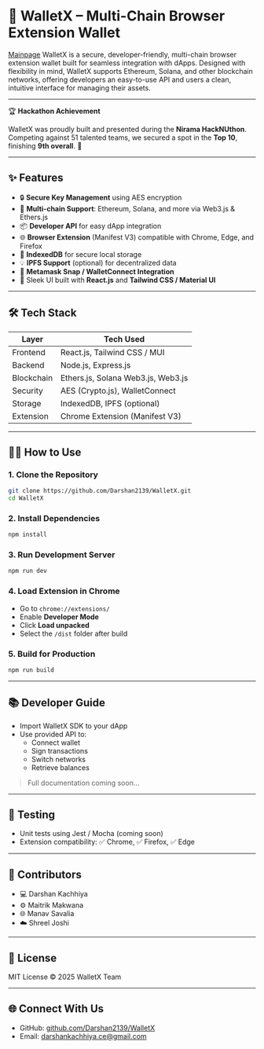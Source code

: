 # 🚀 WalletX – Multi-Chain Browser Extension Wallet


[Mainpage](images/Mainpage.jpg)
WalletX is a secure, developer-friendly, multi-chain browser extension wallet built for seamless integration with dApps. Designed with flexibility in mind, WalletX supports Ethereum, Solana, and other blockchain networks, offering developers an easy-to-use API and users a clean, intuitive interface for managing their assets.

---

🏆 **Hackathon Achievement**

WalletX was proudly built and presented during the **Nirama HackNUthon**. Competing against 51 talented teams, we secured a spot in the **Top 10**, finishing **9th overall**. 🚀

---

## ✨ Features

- 🔒 **Secure Key Management** using AES encryption
- 🔗 **Multi-chain Support**: Ethereum, Solana, and more via Web3.js & Ethers.js
- 📦 **Developer API** for easy dApp integration
- 🌐 **Browser Extension** (Manifest V3) compatible with Chrome, Edge, and Firefox
- 📁 **IndexedDB** for secure local storage
- 💡 **IPFS Support** (optional) for decentralized data
- 🧩 **Metamask Snap / WalletConnect Integration**
- 🎨 Sleek UI built with **React.js** and **Tailwind CSS / Material UI**

---

## 🛠️ Tech Stack

| Layer      | Tech Used                          |
| ---------- | ---------------------------------- |
| Frontend   | React.js, Tailwind CSS / MUI       |
| Backend    | Node.js, Express.js                |
| Blockchain | Ethers.js, Solana Web3.js, Web3.js |
| Security   | AES (Crypto.js), WalletConnect     |
| Storage    | IndexedDB, IPFS (optional)         |
| Extension  | Chrome Extension (Manifest V3)     |

---

## 🧑‍💻 How to Use

### 1. Clone the Repository

```bash
git clone https://github.com/Darshan2139/WalletX.git
cd WalletX
```

### 2. Install Dependencies

```bash
npm install
```

### 3. Run Development Server

```bash
npm run dev
```

### 4. Load Extension in Chrome

- Go to `chrome://extensions/`
- Enable **Developer Mode**
- Click **Load unpacked**
- Select the `/dist` folder after build

### 5. Build for Production

```bash
npm run build
```

---

## 📚 Developer Guide

- Import WalletX SDK to your dApp
- Use provided API to:
  - Connect wallet
  - Sign transactions
  - Switch networks
  - Retrieve balances

> Full documentation coming soon...

---

## 🧪 Testing

- Unit tests using Jest / Mocha (coming soon)
- Extension compatibility: ✅ Chrome, ✅ Firefox, ✅ Edge

---

## 🙌 Contributors

- 💻 Darshan Kachhiya
- ⚙️ Maitrik Makwana 
- 🌐 Manav Savalia
- ☁️ Shreel Joshi

---

## 📃 License

MIT License © 2025 WalletX Team

---

## 🌐 Connect With Us

- GitHub: [github.com/Darshan2139/WalletX](https://github.com/Darshan2139/WalletX)
- Email: darshankachhiya.ce@gmail.com

